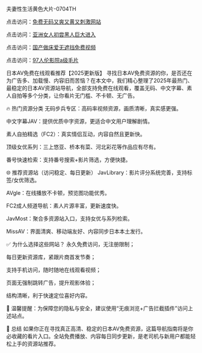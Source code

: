 
夫妻性生活黄色大片-0704TH


点击访问：<a href="https://rtj-3zo.pages.dev/">免费无码又爽又黄又刺激网站</a>

点击访问：<a href="https://cfad.pages.dev/">亚洲女人初尝黑人巨大进入</a>

点击访问：<a href="https://gsd-agv.pages.dev/">国产做床爱无遮挡免费视频</a>

点击访问：<a href="https://rtj-3zo.pages.dev/">97人伦影院a级毛片</a>


日本AV免费在线观看推荐【2025更新版】
寻找日本AV免费资源的你，是否还在为广告多、加载慢、内容旧而苦恼？在本文中，我们精心整理了2025年最热门、最稳定的日本AV资源站导航，全部支持免费在线观看，覆盖无码、中文字幕、素人自拍等多个分类，让你看片无门槛、不卡顿、无广告。

🔥 热门资源分类
无码步兵专区：高码率视频资源，画质清晰，真实感更强。

中文字幕JAV：提供优质中字资源，更适合中文用户理解剧情。

素人自拍精选（FC2）：真实情侣互动，内容自然且更新快。

顶级女优系列：三上悠亚、桥本有菜、河北彩花等作品应有尽有。

番号快速检索：支持番号搜索+影片筛选，方便快捷。

🌐 推荐资源站（访问稳定、每日更新）
JavLibrary：影片评分系统完善，支持标签/女优筛选。

AVgle：在线播放不卡顿，预览图功能优秀。

FC2成人频道导航：素人片源丰富，更新速度快。

JavMost：聚合多资源站入口，支持女优与系列检索。

MissAV：界面清爽、移动端友好、内容同步日本本土发行。

✅ 为什么选择这些网站？
永久免费访问，无注册限制；

每日更新资源库，紧跟片商首发节奏；

支持手机访问，随时随地在线观看视频；

页面无强制跳转广告，提升观影体验；

结构清晰，利于快速定位喜好内容。

📌 温馨提醒：为保障您的隐私与安全，建议使用“无痕浏览+广告拦截插件”访问上述站点。

📢 总结
如果你正在寻找真正高清、稳定的日本AV免费资源，这篇导航指南将是你必收藏的看片入口。全站免费播放、内容每日同步更新，是老司机与新用户都能轻松上手的资源站推荐。









<span style="display:none;">[Canonical link]( https://github.com/hh52455454/528522 ）</span>
